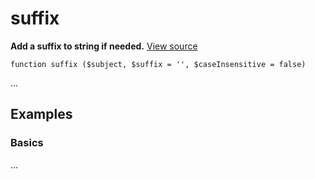
# suffix

**Add a suffix to string if needed.** [View source](https://github.com/Eiskis/Baseline-PHP/blob/master/source/strings/suffix/suffix.php)

	function suffix ($subject, $suffix = '', $caseInsensitive = false)

...



## Examples

### Basics

...
